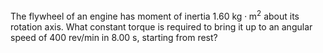 The flywheel of an engine has moment of inertia 1.60 $`\text{kg}\cdot \text{m}^2`$
about its rotation axis. What constant torque is required to bring it up to
an angular speed of 400 rev/min in 8.00 s, starting from rest?